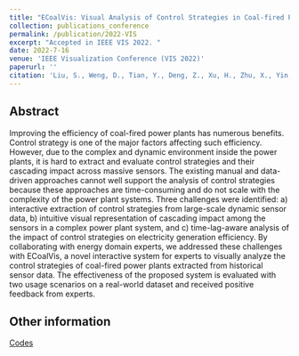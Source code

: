 ```yaml
---
title: "ECoalVis: Visual Analysis of Control Strategies in Coal-fired Power Plants"
collection: publications_conference
permalink: /publication/2022-VIS
excerpt: "Accepted in IEEE VIS 2022. "
date: 2022-7-16
venue: 'IEEE Visualization Conference (VIS 2022)'
paperurl: ''
citation: 'Liu, S., Weng, D., Tian, Y., Deng, Z., Xu, H., Zhu, X., Yin, H., <b>Zhan, X.</b>, Wu, Y. ECoalVis: Visual Analysis of Control Strategies in Coal-fired Power Plants. Accepted in <i>IEEE Visualization Conference (VIS 2022)</i>.'
---
```


Abstract
---

Improving the efficiency of coal-fired power plants has numerous benefits. Control strategy is one of the major factors affecting such efficiency. However, due to the complex and dynamic environment inside the power plants, it is hard to extract and evaluate control strategies and their cascading impact across massive sensors. The existing manual and data-driven approaches cannot well support the analysis of control strategies because these approaches are time-consuming and do not scale with the complexity of the power plant systems. Three challenges were identified: a) interactive extraction of control strategies from large-scale dynamic sensor data, b) intuitive visual representation of cascading impact among the sensors in a complex power plant system, and c) time-lag-aware analysis of the impact of control strategies on electricity generation efficiency. By collaborating with energy domain experts, we addressed these challenges with ECoalVis, a novel interactive system for experts to visually analyze the control strategies of coal-fired power plants extracted from historical sensor data. The effectiveness of the proposed system is evaluated with two usage scenarios on a real-world dataset and received positive feedback from experts.

Other information
---
[Codes](https://github.com/ECoalVis/ECoalVis)